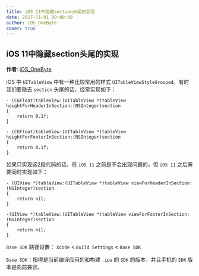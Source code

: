 ```yaml
---
title: iOS 11中隐藏section头尾的实现
date: 2017-11-01 00:00:00
author: iOS_OneByte
cover: true
---
```


iOS 11中隐藏section头尾的实现
----------

**作者**: [iOS_OneByte](https://weibo.com/u/5549095051)

iOS 中 `UITableView` 中有一种比较常用的样式 `UITableViewStyleGrouped`。有时我们要隐去 `section` 头尾的话，经常实现如下：

```objc
- (CGFloat)tableView:(UITableView *)tableView heightForHeaderInSection:(NSInteger)section
{
    return 0.1f;
}

- (CGFloat)tableView:(UITableView *)tableView heightForFooterInSection:(NSInteger)section
{
    return 0.1f;
}
```

如果只实现这2段代码的话，在 `iOS 11` 之前是不会出现问题的，但 `iOS 11` 之后需要同时实现如下：

```objc
- (UIView *)tableView:(UITableView *)tableView viewForHeaderInSection:(NSInteger)section
{
    return nil;
}

-(UIView *)tableView:(UITableView *)tableView viewForFooterInSection:(NSInteger)section
{
    return nil;
}
```

`Base SDK` 路径设置： `Xcode` < `Build Settings` <  `Base SDK`

`Base SDK`：指得是当前编译应用的和构建 `.ipa` 的 `SDK` 的版本，并且手机的 `SDK` 版本是向前兼容。